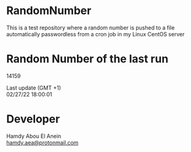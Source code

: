 # RandomNumber    
This is a test repository where a random number is pushed to a file automatically passwordless from a cron job in my Linux CentOS server    
# Random Number of the last run   
14159
      
Last update (GMT +1)    
02/27/22 18:00:01
# Developer    
Hamdy Abou El Anein   
hamdy.aea@protonmail.com
